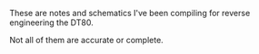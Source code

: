 These are notes and schematics I've been compiling for reverse engineering the DT80.

Not all of them are accurate or complete.